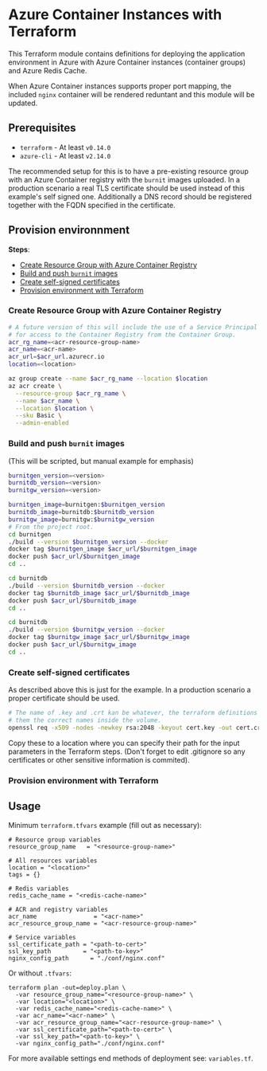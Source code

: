 # Azure Container Instances with Terraform

This Terraform module contains definitions for deploying the application environment
in Azure with Azure Container instances (container groups) and Azure Redis Cache.

When Azure Container instances supports proper port mapping,
the included `nginx` container will be rendered reduntant and this
module will be updated.

## Prerequisites

* `terraform` - At least `v0.14.0`
* `azure-cli` - At least `v2.14.0`

The recommended setup for this is to have a pre-existing resource group with an Azure Container registry with the `burnit` images uploaded.
In a production scenario a real TLS certificate should be used instead of this example's self signed one. Additionally a DNS record
should be registered together with the FQDN specified in the certificate. 

## Provision environnment

**Steps**:

- [Create Resource Group with Azure Container Registry](#create-resource-group-with-azure-container-registry)
- [Build and push `burnit` images](#build-and-push-burnit-images)
- [Create self-signed certificates](#create-self-signed-certificates)
- [Provision environment with Terraform](#provision-environment-with-terraform)

### Create Resource Group with Azure Container Registry
```sh
# A future version of this will include the use of a Service Principal
# for access to the Container Registry from the Container Group.
acr_rg_name=<acr-resource-group-name>
acr_name=<acr-name>
acr_url=$acr_url.azurecr.io
location=<location>

az group create --name $acr_rg_name --location $location
az acr create \
  --resource-group $acr_rg_name \
  --name $acr_name \
  --location $location \
  --sku Basic \
  --admin-enabled
```
### Build and push `burnit` images

(This will be scripted, but manual example for emphasis)

```sh
burnitgen_version=<version>
burnitdb_version=<version>
burnitgw_version=<version>

burnitgen_image=burnitgen:$burnitgen_version
burnitdb_image=burnitdb:$burnitdb_version
burnitgw_image=burnitgw:$burnitgw_version
# From the project root.
cd burnitgen
./build --version $burnitgen_version --docker
docker tag $burnitgen_image $acr_url/$burnitgen_image
docker push $acr_url/$burnitgen_image
cd ..

cd burnitdb
./build --version $burnitdb_version --docker
docker tag $burnitdb_image $acr_url/$burnitdb_image
docker push $acr_url/$burnitdb_image
cd ..

cd burnitdb
./build --version $burnitgw_version --docker
docker tag $burnitgw_image $acr_url/$burnitgw_image
docker push $acr_url/$burnitgw_image
cd ..
```

### Create self-signed certificates

As described above this is just for the example. In a production scenario a proper certificate should be used.

```sh
# The name of .key and .crt kan be whatever, the terraform definitions gives
# them the correct names inside the volume.
openssl req -x509 -nodes -newkey rsa:2048 -keyout cert.key -out cert.crt -days 3650
```

Copy these to a location where you can specify their path for the input parameters
in the Terraform steps. (Don't forget to edit .gitignore so any certificates or other
sensitive information is commited).

### Provision environment with Terraform

## Usage

Minimum `terraform.tfvars` example (fill out as necessary):
```hcl
# Resource group variables
resource_group_name   = "<resource-group-name>"

# All resources variables
location = "<location>"
tags = {}

# Redis variables
redis_cache_name = "<redis-cache-name>"

# ACR and registry variables
acr_name                = "<acr-name>"
acr_resource_group_name = "<acr-resource-group-name>"

# Service variables
ssl_certificate_path = "<path-to-cert>"
ssl_key_path         = "<path-to-key>"
nginx_config_path      = "./conf/nginx.conf"
```

Or without `.tfvars`:

```
terraform plan -out=deploy.plan \
  -var resource_group_name="<resource-group-name>" \
  -var location="<location>" \
  -var redis_cache_name="<redis-cache-name>" \
  -var acr_name="<acr-name>" \
  -var acr_resource_group_name="<acr-resource-group-name>" \
  -var ssl_certificate_path="<path-to-cert>" \
  -var ssl_key_path="<path-to-key>" \
  -var nginx_config_path="./conf/nginx.conf"
```

For more available settings end methods of deployment see: `variables.tf`.

